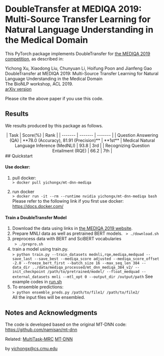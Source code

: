 # DoubleTransfer at MEDIQA 2019: </br> Multi-Source Transfer Learning for Natural Language Understanding in the Medical Domain

This PyTorch package implements DoubleTransfer for [the MEDIQA 2019 competition](https://www.aclweb.org/anthology/W19-5039.pdf), as described in:

Yichong Xu, Xiaodong Liu, Chunyuan Li, Hoifung Poon and Jianfeng Gao<br/>
DoubleTransfer at MEDIQA 2019: Multi-Source Transfer Learning for Natural Language Understanding in the Medical Domain </br> 
The BioNLP workshop, ACL 2019.<br/>
[arXiv version](https://arxiv.org/abs/1906.04382)

Please cite the above paper if you use this code. 

## Results
We results produced by this package as follows.
<center>
| Task | Score(%) | Rank |
| ------- | ------- | ------- | 
| Question Answering (QA) | **78.0 (Accuracy), 81.91 (Precision)** | **1st**
| Medical Natural Language Inference (MedNLI) | 93.8 | 3rd |
| Recognizing Question Entailment (RQE) | 66.2 | 7th |
</center>
## Quickstart 

#### Use  docker:
1. pull docker: </br>
   ```> docker pull yichongx/mt-dnn-mediqa```

2. run docker </br>
   ```> docker run -it --rm --runtime nvidia yichongx/mt-dnn-mediqa bash``` </br>
    Please refer to the following link if you first use docker: https://docs.docker.com/


#### Train a DoubleTransfer Model
1. Download the data using links in [the MEDIQA 2019 website](https://sites.google.com/view/mediqa2019).
2. Prepare MNLI data as well as pretrained BERT models.
   ``` > ./download.sh```
1. preprocess data with BERT and SciBERT vocabularies</br>
   ``` > ./prepro.sh```
2. train a model using train.py. </br>
   ``` > python train.py --train_datasets mednli,rqe,mediqa,medquad --save_last --save_best --mediqa_score adjusted --mediqa_score_offset -2.0 --freeze_bert_first --batch_size 16 --max_seq_len 384 --data_dir ../data/mediqa_processed/mt_dnn_mediqa_384_v2/ --init_checkpoint /path/to/pretrained/model/ --float_medquad --external_datasets mnli --mtl_opt 0 --output_dir /output/path ```
   See example codes in [run.sh](https://github.com/xycforgithub/DoubleTransfer_MEDIQA2019/blob/master/run.sh)
3. To ensemble predictions:</br>
   ``` > python ensemble_preds.py /path/to/file1/ /path/to/file2/ ```</br>
   All the input files will be ensembled.

## Notes and Acknowledgments
The code is developed based on the original MT-DNN code: https://github.com/namisan/mt-dnn

Related: <a href="https://arxiv.org/abs/1809.06963">MultiTask-MRC</a>
<a href="https://arxiv.org/abs/1901.11504">MT-DNN</a>


by
yichongx@cs.cmu.edu




